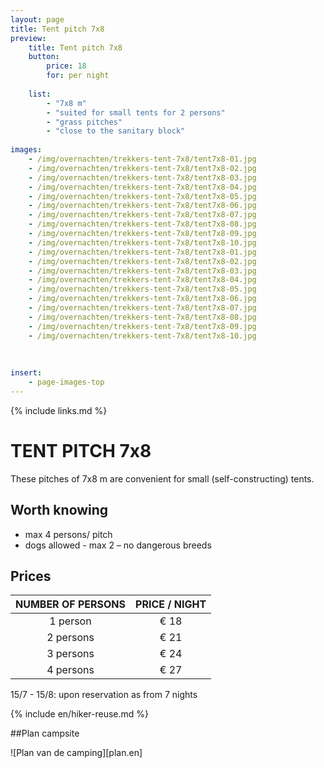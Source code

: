 ```yaml
---
layout: page
title: Tent pitch 7x8
preview: 
    title: Tent pitch 7x8
    button:
        price: 18
        for: per night
        
    list:
        - "7x8 m"
        - "suited for small tents for 2 persons"
        - "grass pitches"
        - "close to the sanitary block"
                
images:
    - /img/overnachten/trekkers-tent-7x8/tent7x8-01.jpg
    - /img/overnachten/trekkers-tent-7x8/tent7x8-02.jpg
    - /img/overnachten/trekkers-tent-7x8/tent7x8-03.jpg
    - /img/overnachten/trekkers-tent-7x8/tent7x8-04.jpg
    - /img/overnachten/trekkers-tent-7x8/tent7x8-05.jpg
    - /img/overnachten/trekkers-tent-7x8/tent7x8-06.jpg
    - /img/overnachten/trekkers-tent-7x8/tent7x8-07.jpg
    - /img/overnachten/trekkers-tent-7x8/tent7x8-08.jpg
    - /img/overnachten/trekkers-tent-7x8/tent7x8-09.jpg
    - /img/overnachten/trekkers-tent-7x8/tent7x8-10.jpg
    - /img/overnachten/trekkers-tent-7x8/tent7x8-01.jpg
    - /img/overnachten/trekkers-tent-7x8/tent7x8-02.jpg
    - /img/overnachten/trekkers-tent-7x8/tent7x8-03.jpg
    - /img/overnachten/trekkers-tent-7x8/tent7x8-04.jpg
    - /img/overnachten/trekkers-tent-7x8/tent7x8-05.jpg
    - /img/overnachten/trekkers-tent-7x8/tent7x8-06.jpg
    - /img/overnachten/trekkers-tent-7x8/tent7x8-07.jpg
    - /img/overnachten/trekkers-tent-7x8/tent7x8-08.jpg
    - /img/overnachten/trekkers-tent-7x8/tent7x8-09.jpg
    - /img/overnachten/trekkers-tent-7x8/tent7x8-10.jpg
    
    
    
insert:
    - page-images-top
---
```

{% include links.md %}

# TENT PITCH 7x8
These pitches of 7x8 m are convenient for small (self-constructing) tents.   


## Worth knowing
- max 4 persons/ pitch
- dogs allowed - max 2 – no dangerous breeds

## Prices
NUMBER OF PERSONS | PRICE / NIGHT     
:-------------:|:-----------:|
1 person      |€ 18              
2 persons     |€ 21                   
3 persons     |€ 24      
4 persons     |€ 27            
      

15/7 - 15/8: upon reservation as from 7 nights

{% include en/hiker-reuse.md %}

##Plan campsite

![Plan van de camping][plan.en]